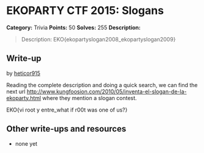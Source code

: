 # EKOPARTY CTF 2015: Slogans

**Category:** Trivia
**Points:** 50
**Solves:** 255
**Description:**

> Description: EKO{ekopartyslogan2008_ekopartyslogan2009}


## Write-up

by [heticor915](https://github.com/heticor915)

Reading the complete description and doing a quick search, we can find the next url http://www.kungfoosion.com/2010/05/inventa-el-slogan-de-la-ekoparty.html where they mention a slogan contest.

EKO{vi root y entre_what if r00t was one of us?}

## Other write-ups and resources

* none yet
